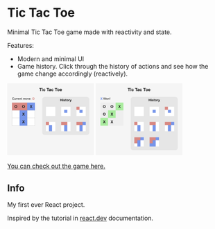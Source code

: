 # Tic Tac Toe

Minimal Tic Tac Toe game made with reactivity and state.

Features:

- Modern and minimal UI
- Game history. Click through the history of actions and see how the game change accordingly (reactively).

<img src="https://github.com/3qual1/tic-tac-toe-react/blob/main/assets/demo-1.png?raw=true" width="200" alt="image showing tic tac toe game"> <img src="https://github.com/3qual1/tic-tac-toe-react/blob/main/assets/demo-2.png?raw=true" width="200" alt="image showing tic tac toe game">

[You can check out the game here.](https://3qual1.github.io/tic-tac-toe-react/)

## Info

My first ever React project.

Inspired by the tutorial in [react.dev](https://react.dev/learn/tutorial-tic-tac-toe) documentation.
